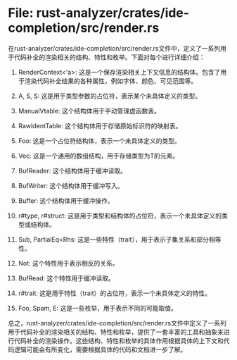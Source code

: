 # File: rust-analyzer/crates/ide-completion/src/render.rs

在rust-analyzer/crates/ide-completion/src/render.rs文件中，定义了一系列用于代码补全的渲染相关的结构、特性和枚举。下面对每个进行详细介绍：

1. RenderContext<'a>: 这是一个保存渲染相关上下文信息的结构体。包含了用于渲染代码补全结果的各种属性，例如字体、颜色、可见范围等。

2. A, S, S: 这是用于类型参数的占位符，表示某个未具体定义的类型。

3. ManualVtable: 这个结构体用于手动管理虚函数表。

4. RawIdentTable: 这个结构体用于存储原始标识符的映射表。

5. Foo: 这是一个占位符结构体，表示一个未具体定义的类型。

6. Vec<T>: 这是一个通用的数组结构，用于存储类型为T的元素。

7. BufReader: 这个结构体用于缓冲读取。

8. BufWriter: 这个结构体用于缓冲写入。

9. Buffer: 这个结构体用于缓冲操作。

10. r#type, r#struct: 这是用于类型和结构体的占位符，表示一个未具体定义的类型或结构体。

11. Sub, PartialEq<Rhs: 这是一些特性（trait），用于表示子集关系和部分相等性。

12. Not: 这个特性用于表示相反的关系。

13. BufRead: 这个特性用于缓冲读取。

14. r#trait: 这是用于特性（trait）的占位符，表示一个未具体定义的特性。

15. Foo, Spam, E: 这是一些枚举，用于表示不同的可能取值。

总之，rust-analyzer/crates/ide-completion/src/render.rs文件中定义了一系列用于代码补全的渲染相关的结构、特性和枚举，提供了一套丰富的工具和抽象来进行代码补全的渲染操作。这些结构、特性和枚举的具体作用根据具体的上下文和代码逻辑可能会有所变化，需要根据具体的代码和文档进一步了解。

